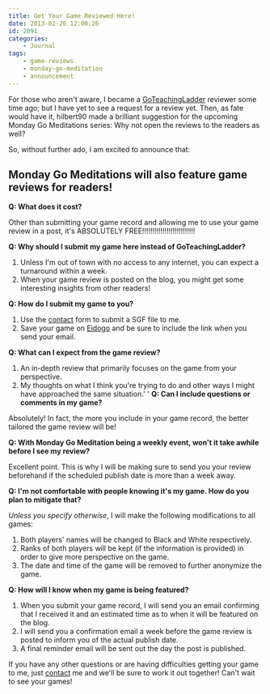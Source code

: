 ```yaml
---
title: Get Your Game Reviewed Here!
date: 2013-02-26 12:00:26
id: 2091
categories:
	- Journal
tags:
	- game-reviews
	- monday-go-meditation
	- announcement
---
```


For those who aren't aware, I became a [GoTeachingLadder](http://www.bengozen.com/website-review-go-teaching-ladder/ "Website Review: Go Teaching Ladder") reviewer some time ago; but I have yet to see a request for a review yet. Then, as fate would have it, hilbert90 made a brilliant suggestion for the upcoming Monday Go Meditations series: Why not open the reviews to the readers as well?

So, without further ado, I am excited to announce that:

## Monday Go Meditations will also feature game reviews for readers!

**Q: What does it cost?**

Other than submitting your game record and allowing me to use your game review in a post, it's ABSOLUTELY FREE!!!!!!!!!!!!!!!!!!!!!!!!!!

**Q: Why should I submit my game here instead of GoTeachingLadder?**

1.  Unless I'm out of town with no access to any internet, you can expect a turnaround within a week.
2.  When your game review is posted on the blog, you might get some interesting insights from other readers!

**Q: How do I submit my game to you?**

1.  Use the [contact](http://www.bengozen.com/contact/ "Contact") form to submit a SGF file to me.
2.  Save your game on [Eidogo](http://www.eidogo.com "Eidogo") and be sure to include the link when you send your email.

<!-- more -->

**Q: What can I expect from the game review?**

1.  An in-depth review that primarily focuses on the game from your perspective.
2.  My thoughts on what I think you're trying to do and other ways I might have approached the same situation.'
'
**Q: Can I include questions or comments in my game?**

Absolutely! In fact, the more you include in your game record, the better tailored the game review will be!

**Q: With Monday Go Meditation being a weekly event, won't it take awhile before I see my review?**

Excellent point. This is why I will be making sure to send you your review beforehand if the scheduled publish date is more than a week away.

**Q: I'm not comfortable with people knowing it's my game. How do you plan to mitigate that?**

_Unless you specify otherwise_, I will make the following modifications to all games:

1.  <span style="line-height: 13px;">Both players' names will be changed to Black and White respectively.</span>
2.  Ranks of both players will be kept (if the information is provided) in order to give more perspective on the game.
3.  The date and time of the game will be removed to further anonymize the game.

**Q: How will I know when my game is being featured?**

1.  When you submit your game record, I will send you an email confirming that I received it and an estimated time as to when it will be featured on the blog.
2.  I will send you a confirmation email a week before the game review is posted to inform you of the actual publish date.
3.  A final reminder email will be sent out the day the post is published.

If you have any other questions or are having difficulties getting your game to me, just [contact](http://www.bengozen.com/contact/ "Contact") me and we'll be sure to work it out together! Can't wait to see your games!